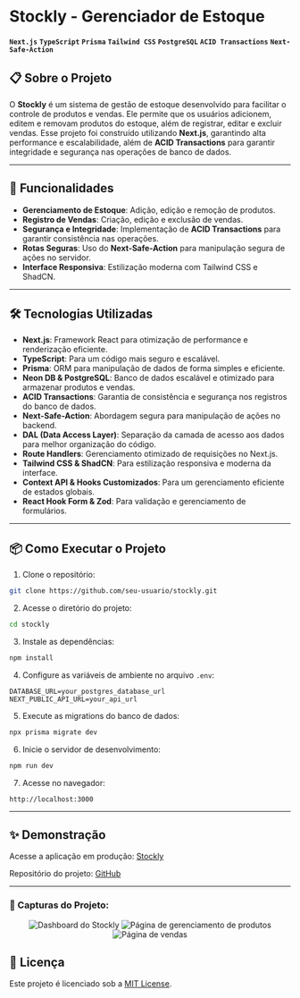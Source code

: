 # Stockly - Gerenciador de Estoque
**`Next.js`**
**`TypeScript`**
**`Prisma`**
**`Tailwind CSS`**
**`PostgreSQL`**
**`ACID Transactions`**
**`Next-Safe-Action`**

## 📋 Sobre o Projeto

O **Stockly** é um sistema de gestão de estoque desenvolvido para facilitar o controle de produtos e vendas. Ele permite que os usuários adicionem, editem e removam produtos do estoque, além de registrar, editar e excluir vendas. Esse projeto foi construído utilizando **Next.js**, garantindo alta performance e escalabilidade, além de **ACID Transactions** para garantir integridade e segurança nas operações de banco de dados.

---

## 🚀 Funcionalidades

- **Gerenciamento de Estoque**: Adição, edição e remoção de produtos.
- **Registro de Vendas**: Criação, edição e exclusão de vendas.
- **Segurança e Integridade**: Implementação de **ACID Transactions** para garantir consistência nas operações.
- **Rotas Seguras**: Uso do **Next-Safe-Action** para manipulação segura de ações no servidor.
- **Interface Responsiva**: Estilização moderna com Tailwind CSS e ShadCN.

---

## 🛠️ Tecnologias Utilizadas

- **Next.js**: Framework React para otimização de performance e renderização eficiente.
- **TypeScript**: Para um código mais seguro e escalável.
- **Prisma**: ORM para manipulação de dados de forma simples e eficiente.
- **Neon DB & PostgreSQL**: Banco de dados escalável e otimizado para armazenar produtos e vendas.
- **ACID Transactions**: Garantia de consistência e segurança nos registros do banco de dados.
- **Next-Safe-Action**: Abordagem segura para manipulação de ações no backend.
- **DAL (Data Access Layer)**: Separação da camada de acesso aos dados para melhor organização do código.
- **Route Handlers**: Gerenciamento otimizado de requisições no Next.js.
- **Tailwind CSS & ShadCN**: Para estilização responsiva e moderna da interface.
- **Context API & Hooks Customizados**: Para um gerenciamento eficiente de estados globais.
- **React Hook Form & Zod**: Para validação e gerenciamento de formulários.

---

## 📦 Como Executar o Projeto

1. Clone o repositório:
```bash
git clone https://github.com/seu-usuario/stockly.git
```

2. Acesse o diretório do projeto:
```bash
cd stockly
```

3. Instale as dependências:
```bash
npm install
```

4. Configure as variáveis de ambiente no arquivo `.env`:
```env
DATABASE_URL=your_postgres_database_url
NEXT_PUBLIC_API_URL=your_api_url
```

5. Execute as migrations do banco de dados:
```bash
npx prisma migrate dev
```

6. Inicie o servidor de desenvolvimento:
```bash
npm run dev
```

7. Acesse no navegador:
```
http://localhost:3000
```

---

## ✨ Demonstração

Acesse a aplicação em produção: [Stockly](https://seu-link-deploy.vercel.app)

Repositório do projeto: [GitHub](https://github.com/seu-usuario/stockly)

---
### 📸 Capturas do Projeto:

<div align="center">
  <img src="https://github.com/user-attachments/assets/example1.png" alt="Dashboard do Stockly">
  <img src="https://github.com/user-attachments/assets/67b341a4-d4d5-4458-af93-fad321d2ea5b" alt="Página de gerenciamento de produtos">
  <img src="https://github.com/user-attachments/assets/example3.png" alt="Página de vendas">
</div>

## 📄 Licença

Este projeto é licenciado sob a [MIT License](LICENSE).

